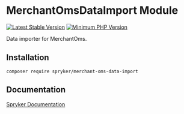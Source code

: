 # MerchantOmsDataImport Module
[![Latest Stable Version](https://poser.pugx.org/spryker/merchant-oms-data-import/v/stable.svg)](https://packagist.org/packages/spryker/merchant-oms-data-import)
[![Minimum PHP Version](https://img.shields.io/badge/php-%3E%3D%208.3-8892BF.svg)](https://php.net/)

Data importer for MerchantOms.

## Installation

```
composer require spryker/merchant-oms-data-import
```

## Documentation

[Spryker Documentation](https://docs.spryker.com)
